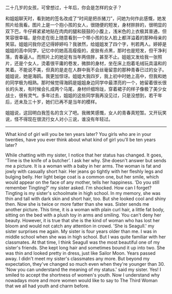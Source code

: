 二十几岁的女孩，可曾想过，十年后，你会是怎样的女子？
 
和姐姐聊天时，看到她的签名改成了“时间是把杀猪刀”，问她为何作此感慨，她发照片给我看。图片上是一个抱小孩的女人，很随便的短发，身材胖胖的，很明显的双下巴，牛仔裤紧紧地贴在肉肉的腿和鼓鼓的小腹上，浅米色的上衣极其普通，但笑容很幸福，是你走在街上随意看到一个带小孩的女人脸上都洋溢着的那种母亲的笑容。姐姐问我你还记得婷婷吗？我骇然，给姐姐发了四个字，判若两人。婷婷是姐姐的高中同学，记忆中的她高高瘦瘦的，皮肤有点黑，那时也是短发，但干净利落，青春逼人。而照片上的她足有当年两倍胖，甚至不止。姐姐又发给我一张照片，还是个女人，烫着很平庸的卷发，微胖的身材，坐在床上抱着毛绒玩具温和的笑着。不能说不美，但真的是走在人群中我不会丝毫留意的那种青春已过的女子。姐姐说，她是海鸥。我更加惊讶。姐姐大我四岁，我上初中时她上高中，但我和她的同学极为相熟。那时候觉得海鸥是姐姐身边同学中最漂亮的一个，她留着很长很长的头发，有时候会扎成两个马尾，身材纤细玲珑，穿着裙子的样子像极了美少女战士，很有灵气。多年过去，姐姐的这些同学我再没见过，只是没想到，若干年后，还未及三十岁，她们已再不是当年的模样。
 
姐姐说，这回明白我签名的含义了吧。我微笑感慨，女人的青春真短暂。又开玩笑说，怪不得现在很流行女人对小三说，谁没有年轻过。

----------------
What kind of girl will you be ten years later?
You girls who are in your twenties, have you ever think about what kind of girl you'll be ten years later?

While chatting with my sister, I notice that her status has changed. It goes, 'Time is the knife of a butcher’. I ask her why. She doesn't answer but sends me a picture. It is a woman with a baby in her arms. The woman is fat and jowly with casually short hair. Her jeans go tightly with her fleshly legs and bulging belly. Her light beige coat is a common one, but her smile, which would appear on the face of any mother, tells her happiness. 'Do you still remember Tingting?’ my sister asked. I'm shocked. How can I forget? Tingting is my sister's schoolmate in high school. In my memory, she was thin and tall with dark skin and short hair, too. But she looked cool and shiny then. Now she is twice or more fatter than she was. Sister sends me another picture. This time, it is a woman with plain curl hair, a little fat body, sitting on the bed with a plush toy in arms and smiling. You can't deny her beauty. However, it is true that she is the kind of woman who has lost her bloom and would not catch any attention in crowd. 'She is Seagull.' my sister surprises me again. My sister is four years older than me. I was in middle school when she was in high school. But I was quite familiar with her classmates. At that time, I think Seagull was the most beautiful one of my sister's friends. She kept long hair and sometimes bound it up into two. She was thin and looked pretty in dress, just like Sailor Moon. Years passed away. I didn't meet my sister's classmates any more. But beyond my expectation, they've changed so much even when they're younger than 30. 'Now you can understand the meaning of my status.' said my sister. Yes! I smiled to accept the shortness of women's youth. Now I understand why nowadays more and more women would like to say to The Third Woman that we all had youth and charm before.
